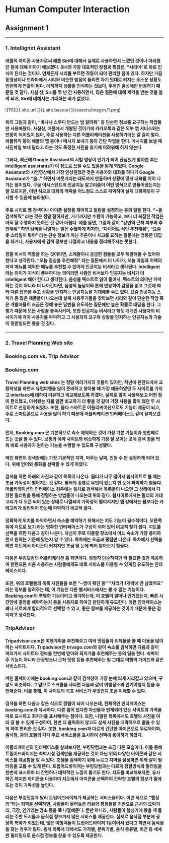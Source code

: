 # Human Computer Interaction  

## Assignment 1  

---  
### 1. Intellignet Assistant  
 
####    애플의 아이폰 사용자로써 애플 Siri에 대해서 실제로 사용하면서 느꼈던 것이나 아쉬웠던 점에 대해 이야기 해보겠다. Siri의 가장 대표적인 장점과 특징은, “시리야”로 바로 인식이 된다는 것이다. 언제든지 시리를 부르면 작동이 되어 편리한 점이 있다. 하지만 가끔 동영상이나 드라마에서 시리와 비슷한 발음이 들리면 자기 멋대로 켜지는 우스운 상황도 빈번하게 연출이 된다. 아직까지 상황을 인식하는 것보다, 주어진 음성에만 반응하기 때문일 것 같다. 사실 상, Siri를 몇 년 간 사용하면서, 많은 질문에 대해 제약을 받는 것을 알게 되어, Siri에 대해서는 기대하는 바가 없었다.  

![111]({{ site.url }}{{ site.baseurl }}/assets/images/1.png)


#### 위의 그림과 같이, “바나나 스무디 만드는 법 알려줘” 등 단순한 정보를 요구하는 작업들만 사용해왔다. 사실상, 애플에서 개발된 것이기에 카카오톡과 같은 외부 앱 서비스와는 연동이 되어있지 않아, 주로 사용하는 다른 어플리케이션을 사용하기에는 갈 길이 멀다. 애플뮤직 등의 애플의 앱 등이나 메시지 보내기 등의 간단 작업을 한다. 메시지를 보낼 때 사진파일 보내 달라고 하는 것도 특정한 사진을 찾기에 어려워해 하지 않는다.  
#### 그러다, 최근에 Google Assistant의 시범 영상이 인기가 되어 관심있게 찾아본 후는 intelligent assistants가 이 정도로 쓰일 수도 있음을 알게 되었다. Google Assistant의 시연영상에서 가장 인상깊었던 것은 사용자와 대화를 하다가 Google Assistant가 “음..” 하면서 머뭇거리는 태도까지 연출하며 상황에 맞게 대화를 이어 나가는 점이었다. 구글 어시스턴트의 인공지능 알고리즘이 어떤 방식으로 만들어졌는지는 잘 모르지만, 이런 식으로 대화의 맥락을 어느정도 스스로 파악하여 실제 대화하듯이 구사할 수 있음에 놀라웠다.   
####  주로 시리로 웹 검색이나 아이폰 설정을 제어하고 알람을 설정하는 등의 일을 한다. “~을 검색해줘” 라는 것은 정말 잘하지만, 거기까지만 수행이 가능하고, 보다 더 복잡한 작업은 아직 잘 수행하지 못하는 것 같아 아쉽다. 예를 들면, 그림과 같이 “강변역 근처 피부과 추천해줘” 하면 검색을 나열하는 일은 수월하게 하지만, “다이어트 식단 추천해줘”, “요즘 옷 스타일이 뭐야” 라는 단순 정보가 아닌 추론이나 사고를 요하는 질문에는 엉뚱한 대답을 하거나, 사용자에게 검색 정보만 나열하고 내용을 정리해주지는 못한다.  
####  정말 비서의 역할을 하는 것이라면, 스케줄이나 궁금한 점들을 모두 해결해줄 수 있어야한다고 생각한다. “오늘 점심을 추천해줘” 라는 질문에서 더 나아가, 오늘 아침과 어제의 저녁 메뉴를 제외한 메뉴를 추천할 수 있어야 인공지능 비서라고 생각된다. Intelligent 라는 의미가 지식이 풍부하다는 의미라면 사람인 비서보다 인공지능 비서가 더 intelligent 해야 한다고 생각한다. 음성을 텍스트로 읽어 들여서, 텍스트의 의미만 파악하는 것이 아니라 더 나아간다면, 음성의 높낮이와 톤에 반응하여 감정을 읽고 그것에 따라 다른 답변을 주고 상황을 인지하는 인공지능을 기대해볼 수도 있다. 요즘 인공지능 스피커 등 많은 제품들이 나오는데 실제 사용후기들을 찾아보면 시리와 같이 단순한 작업 혹은 개발자들이 조금은 정해 놓은 답변을 유도하는 질문에만 높은 확률로 대답을 한다. 그렇기 때문에 모든 사람을 충족시키며, 또한 인공지능 비서라고 해도 개개인 사용자의 비서이기에 각자 사용자를 파악하고 그 사용자의 요구와 상황을 인지하는 인공지능의 기술이 뒷받침되면 좋을 것 같다.  

---
### 2. Travel Planning Web site
### Booking.com vs. Trip Advisor

### Booking.com
####  Travel Planning web sites 는 정말 여러가지의 것들이 있지만, 작년에 핀란드에서 교환학생을 하면서 유럽여행을 많이 준비하고 찾아볼 때 가장 애용하였던 두 사이트를 가지고 interface에 대하여 리뷰하고 비교해보도록 하겠다. 실제로 많이 사용해보고 어떤 점이 편리했고, 아쉬웠는 지를 알면 비교하기 더 좋을 것 같아 가장 사용을 많이 했던 두 사이트로 선정하게 되었다. 또한, 둘다 스마트폰 어플리케이션으로도 기능이 제공이 되고, 주로 스마트폰으로 사용을 많이 하기 때문에 어플리케이션 인터페이스도 같이 살펴보겠다.  
####  먼저, Booking.com 은 기본적으로 숙소 예약하는 것이 가장 기본 기능이라 첫번째로 뜨는 것을 볼 수 있다. 보통의 예약 사이트와 비슷하게 가장 잘 보이는 곳에 검색 창을 띄워 바로 사용자가 원하는 기능을 수행할 수 있도록 구성했다.  
####  메인 화면의 검색창에는 가장 기본적인 지역, 머무는 날짜, 인원 수 만 설정하게 되어 있다. 위에 언어와 통화를 선택할 수 있게 하였다.
####  검색을 하면 아래의 사진과 같이 목록이 나온다. 필터가 너무 많아서 웹사이트로 볼 때는 조금 가독성이 떨어지는 것 같다. 필터의 종류로 무엇이 있는지 한 눈에 파악하기 힘들다. 어플리케이션의 인터페이스 경우에는 일차로 검색해서 목록들이 나오면 그 상태에서 다양한 필터링을 통해 정렬하는 방법들이 나오는데 위와 같다. 웹사이트에서는 필터의 카테고리가 다 오픈 되어 있는 상태로 나열되어 가독성이 떨어지지만 앱 상에서는 웹보다는 카테고리가 정리되어 한눈에 파악하기 비교적 쉽다.
#### 정확하게 위치를 파악하면서 숙소를 예약하기 위해서는 지도 기능이 필수적이다. 오른쪽 위에 지도로 보기 라는 명확한 인터페이스가 구성이 되어 있어 비교적 찾기 쉽다. 지도를 선택을 하면 다음과 같이 나온다. 자신이 주로 이동할 장소에서 어느 숙소가 가장 용이하면서 원하는 기준에 맞는지 알 수 있다. 목차에는 요금과 평점만 나온다. 목차에서 선택을 하면 지도에서 아이콘이 커지지만 조금 덜 눈에 띄어 알아보기 힘들다.
#### 다음은 부킹닷컴의 어플리케이션 홈 화면이다. 굉장히 단순하지만 딱 필요한 것만 제공하여 한편으론 처음 사용하는 사람들에게도 바로 서비스를 이용할 수 있게끔 유도하는 인터페이스이다. 
#### 또한, 위의 호텔들의 목록 사진들을 보면 “~명이 확인 중“ “자리가 1개밖에 안 남았어요” 라는 정보를 알려주는 데, 이 기능은 다른 웹서비스에서는 볼 수 없는 기능이다. Booking.com의 특별한 기능이라고 생각하는데, 이 호텔이 얼마나 인기있는지, 빠른 시간안에 결정을 해야하는지 등을 사용자로 하여금 판단하게 유도한다. 이런 인터페이스는 꽤나 서로에게 합리적으로 선택할 수 있고, 좋은 정보를 제공하는 것이기 때문에 좋은 점이라고 생각한다.

### TripAdvisor
#### Tripadvisor.com은 여행계획을 추천해주고 여러 맛집들과 리뷰들을 볼 때 이용을 많이 하는 사이트이다. Tripadvisor은 trivago.com와 같이 숙소를 검색하면 다음과 같이 여러가지 사이트의 정보를 한번에 받아와 최저가를 추천해주는 등의 일을 한다. 숙박이 주 기능이 아니라 관광명소나 근처 맛집 등을 추천해주는 말 그대로 여행의 가이드와 같은 서비스이다. 
#### 메인 홈페이지에는 booking.com과 같이 검색창이 가장 눈에 띄게 자리잡고 있으며, 구성도 비슷하다. 그 밑으로 스크롤을 내리면 다음과 같이 여행장소와 인기여행지 등을 추천해준다. 이를 통해, 이 사이트의 목표 서비스가 무엇인지 조금 이해할 수 있다. 
#### 검색을 하면 다음과 같은 식으로 정렬이 되어 나오는데, 전체적인 인터페이스는 booking.com과 유사하다. 다른 점이 있다면 자신들과 연계되어 있는 사이트의 가격을 따로 표시하고 최저가를 표시해주는 점이다. 또한, 나열된 목록에서도 호텔의 사진을 여러 장 볼 수 있게 구성하여, 한번 더 클릭하지 않고도 상세 사진을 대략적으로 훑을 수 있게 하여 편리한 것 같다. 또한, booking.com과 다르게 간단한 아이콘으로 무료와이파, 음식점, 등의 호텔의 각각 주요 서비스들을 표시하여 선택에 용이하게 하였다. 
#### 어플리케이션의 인터페이스를 살펴보자면, 부킹닷컴과는 조금 다른 모습이다. 이를 통해 트립어드바이저는 숙박시설 검색만을 제공하는 것이 아닌 위의 다양한 아이콘과 같은 서비스를 제공함을 알 수 있다. 호텔을 검색하기 위해 누르고 지역을 설정하면 위와 같이 필터링을 고를 수 있게 뜬다. 트립어드바이저는 부킹닷컴과는 다르게 정렬방식과 필터링을 한번에 표시하여 더 간편하나 대략적인 느낌이 들기도 한다. 지도를 비교해보자면, 유사하긴 하지만 아이콘을 이용하여 지도에서 아이콘을 선택하여 간략한 호텔의 정보가 밑에 뜨는 것이 가독성을 높인다.
#### 다음은 부킹닷컴과 달리 트립어드바이저가 제공하는 서비스들이다. 이런 식으로 “헬싱키”라는 지역을 선택하면, 사람들이 올려놓은 리뷰와 평점들을 기반으로 근처의 오락거리, 극장, 인기있는 명소 등을 쭉 나열해준다. 뿐만 아니라, 사람들이 헬싱키에 왔을 때 들리는 주변 도시들과 음식점 정보까지 많은 서비스를 제공한다. 실제로 음식점 부분에 굉장히 특화가 되었는데, 많은 여행객들이 트립어드바이저 1등이어서 왔다고 하면서 음식점을 찾는 경우가 많다. 음식 목록에 대해서도 가격별, 분위기별, 음식 종류별, 비건 등 세세한 필터링으로 음식점 정보를 찾을 수 있도록 제공한다. 


 
